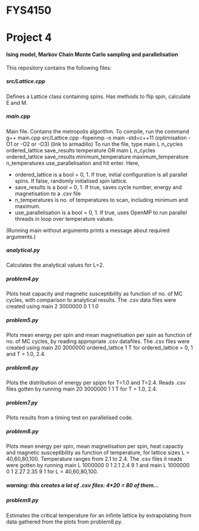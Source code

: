 # FYS4150
# Project 4
#### Ising model, Markov Chain Monte Carlo sampling and parallelisation

This repository contains the following files:

##### src/Lattice.cpp
Defines a Lattice class containing spins. Has methods to flip spin, calculate E and M.

##### main.cpp
Main file. Contains the metropolis algorithm. To compile, run the command
	g++ main.cpp src/Lattice.cpp -fopenmp -o main -std=c++11 (optimisation -O1 or -O2 or -O3) (link to armadillo)
To run the file, type
	main L n_cycles ordered_lattice save_results temperature
OR
	main L n_cycles ordered_lattice save_results minimum_temperature maximum_temperature n_temperatures use_parallelisation
and hit enter. Here,
* ordered_lattice is a bool = 0, 1. If true, initial configuration is all parallel spins. If false, randomly initialised spin lattice.
* save_results is a bool = 0, 1. If true, saves cycle number, energy and magnetisation to a .csv file
* n_temperatures is no. of temperatures to scan, including minimum and maximum.
* use_parallelisation is a bool = 0, 1. If true, uses OpenMP to run parallel threads in loop over temperature values.

(Running main without arguments prints a message about required arguments.)

##### analytical.py
Calculates the analytical values for L=2.

##### problem4.py
Plots heat capacity and magnetic susceptibility as function of no. of MC cycles, with comparison to analytical results.
The .csv data files were created using
	main 2 3000000 0 1 1.0

##### problem5.py
Plots mean energy per spin and mean magnetisation per spin as function of no. of MC cycles, by reading appropriate .csv datafiles.
The .csv files were created using
	main 20 3000000 ordered_lattice 1 T
for ordered_lattice = 0, 1 and T = 1.0, 2.4.

##### problem6.py
Plots the distribution of energy per spipn for T=1.0 and T=2.4.
Reads .csv files gotten by running
	main 20 3000000 1 1 T
for T = 1.0, 2.4.

##### problem7.py
Plots results from a timing test on parallelised code.

##### problem8.py
Plots mean energy per spin, mean magnetisation per spin, heat capactiy and magnetic susceptibility as function of temperature, for lattice sizes L = 40,60,80,100. Temperature ranges from 2.1 to 2.4. 
The .csv files it reads were gotten by running
	main L 1000000 0 1 2.1 2.4 9 1
and
	main L 1000000 0 1 2.27 2.35 9 1
for L = 40,60,80,100.
##### warning: this creates a lot of .csv files: 4*20 = 80 of them...

##### problem9.py
Estimates the critical temperature for an infinte lattice by extrapolating from data gathered from the plots from problem8.py.
